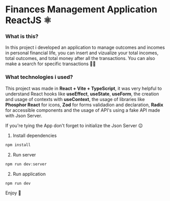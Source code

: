 # Finances Management Application ReactJS ⚛

### What is this?
In this project i developed an application to manage outcomes and incomes in personal financial life, you can insert and vizualize your total incomes, total outcomes, and total money after all the transactions. You can also make a search for specific transactions 🤑💸  

### What technologies i used?
This project was made in **React + Vite + TypeScript**, it was very helpful to understand React hooks like **useEffect**, **useState**, **useForm**, the creation and usage of contexts with **useContext**, the usage of libraries like **Phosphor React** for icons, **Zod** for forms validadion and declaration, **Radix** for accessible components and the usage of API's using a fake API made with Json Server.

If you're tying the App don't forget to initialize the Json Server 😉

1. Install dependencies
```jsx
npm install  
```

2. Run server 
```jsx
npm run dev:server 
```

2. Run application 
```jsx
npm run dev
```

Enjoy 🥳


